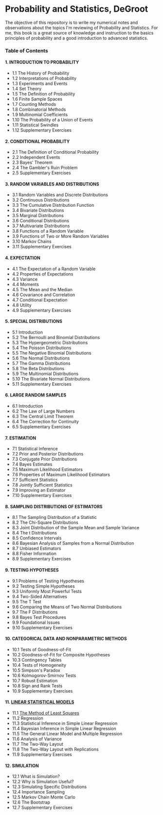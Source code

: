 # Probability and Statistics, DeGroot
 

The objective of this repository is to write my numerical notes and observations about the topics I'm reviewing of Probability and Statistics. For me, this book is a great source of knowledge and instruction to the basics principles of probability and a good introduction to advanced statistics. 
 

### Table of Contents

#### 1. INTRODUCTION TO PROBABILITY
- 1.1 The History of Probability
- 1.2 Interpretations of Probability
- 1.3 Experiments and Events
- 1.4 Set Theory
- 1.5 The Definition of Probability
- 1.6 Finite Sample Spaces
- 1.7 Counting Methods
- 1.8 Combinatorial Methods
- 1.9 Multinomial Coefficients
- 1.10 The Probability of a Union of Events
- 1.11 Statistical Swindles
- 1.12 Supplementary Exercises

#### 2. CONDITIONAL PROBABILITY
- 2.1 The Definition of Conditional Probability
- 2.2 Independent Events
- 2.3 Bayes’ Theorem
- 2.4 The Gambler's Ruin Problem
- 2.5 Supplementary Exercises

#### 3. RANDOM VARIABLES AND DISTRIBUTIONS
- 3.1 Random Variables and Discrete Distributions
- 3.2 Continuous Distributions
- 3.3 The Cumulative Distribution Function
- 3.4 Bivariate Distributions
- 3.5 Marginal Distributions
- 3.6 Conditional Distributions
- 3.7 Multivariate Distributions
- 3.8 Functions of a Random Variable
- 3.9 Functions of Two or More Random Variables
- 3.10 Markov Chains
- 3.11 Supplementary Exercises

#### 4. EXPECTATION
- 4.1 The Expectation of a Random Variable
- 4.2 Properties of Expectations
- 4.3 Variance
- 4.4 Moments
- 4.5 The Mean and the Median
- 4.6 Covariance and Correlation
- 4.7 Conditional Expectation
- 4.8 Utility
- 4.9 Supplementary Exercises

#### 5. SPECIAL DISTRIBUTIONS
- 5.1 Introduction
- 5.2 The Bernoulli and Binomial Distributions
- 5.3 The Hypergeometric Distributions
- 5.4 The Poisson Distributions
- 5.5 The Negative Binomial Distributions
- 5.6 The Normal Distributions
- 5.7 The Gamma Distributions
- 5.8 The Beta Distributions
- 5.9 The Multinomial Distributions
- 5.10 The Bivariate Normal Distributions
- 5.11 Supplementary Exercises

#### 6. LARGE RANDOM SAMPLES
- 6.1 Introduction
- 6.2 The Law of Large Numbers
- 6.3 The Central Limit Theorem
- 6.4 The Correction for Continuity
- 6.5 Supplementary Exercises

#### 7. ESTIMATION
- 7.1 Statistical Inference
- 7.2 Prior and Posterior Distributions
- 7.3 Conjugate Prior Distributions
- 7.4 Bayes Estimates
- 7.5 Maximum Likelihood Estimators
- 7.6 Properties of Maximum Likelihood Estimators
- 7.7 Sufficient Statistics
- 7.8 Jointly Sufficient Statistics
- 7.9 Improving an Estimator
- 7.10 Supplementary Exercises

#### 8. SAMPLING DISTRIBUTIONS OF ESTIMATORS
- 8.1 The Sampling Distribution of a Statistic
- 8.2 The Chi-Square Distributions
- 8.3 Joint Distribution of the Sample Mean and Sample Variance
- 8.4 The t Distributions
- 8.5 Confidence Intervals
- 8.6 Bayesian Analysis of Samples from a Normal Distribution
- 8.7 Unbiased Estimators
- 8.8 Fisher Information
- 8.9 Supplementary Exercises

#### 9. TESTING HYPOTHESES
- 9.1 Problems of Testing Hypotheses
- 9.2 Testing Simple Hypotheses
- 9.3 Uniformly Most Powerful Tests
- 9.4 Two-Sided Alternatives
- 9.5 The T Test
- 9.6 Comparing the Means of Two Normal Distributions
- 9.7 The F Distributions
- 9.8 Bayes Test Procedures
- 9.9 Foundational Issues
- 9.10 Supplementary Exercises

#### 10. CATEGORICAL DATA AND NONPARAMETRIC METHODS
- 10.1 Tests of Goodness-of-Fit
- 10.2 Goodness-of-Fit for Composite Hypotheses
- 10.3 Contingency Tables
- 10.4 Tests of Homogeneity
- 10.5 Simpson's Paradox
- 10.6 Kolmogorov-Smirnov Tests
- 10.7 Robust Estimation
- 10.8 Sign and Rank Tests
- 10.9 Supplementary Exercises

#### 11. [LINEAR STATISTICAL MODELS](https://github.com/JhonatanFelix/Probability_and_Statistics_DeGroot/tree/main/11.Linear_Models)
- 11.1 [The Method of Least Squares](https://github.com/JhonatanFelix/Probability_and_Statistics_DeGroot/blob/main/11.Linear_Models/Least_Squares_method.ipynb)
- 11.2 Regression
- 11.3 Statistical Inference in Simple Linear Regression
- 11.4 Bayesian Inference in Simple Linear Regression
- 11.5 The General Linear Model and Multiple Regression
- 11.6 Analysis of Variance
- 11.7 The Two-Way Layout
- 11.8 The Two-Way Layout with Replications
- 11.9 Supplementary Exercises

#### 12. SIMULATION
- 12.1 What is Simulation?
- 12.2 Why is Simulation Useful?
- 12.3 Simulating Specific Distributions
- 12.4 Importance Sampling
- 12.5 Markov Chain Monte Carlo
- 12.6 The Bootstrap
- 12.7 Supplementary Exercises


